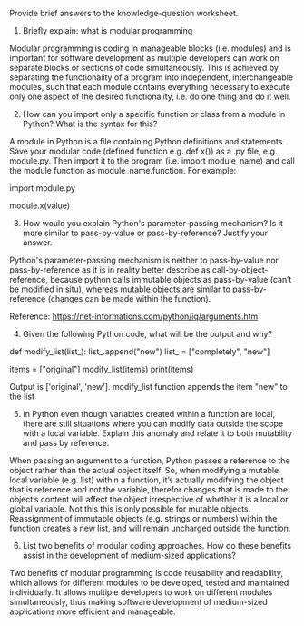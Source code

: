 Provide brief answers to the knowledge-question worksheet.

1. Briefly explain: what is modular programming

Modular programming is coding in manageable blocks (i.e. modules) and is important for software development as multiple developers can work on separate blocks or sections of code simultaneously. This is achieved by separating the functionality of a program into independent, interchangeable modules, such that each module contains everything necessary to execute only one aspect of the desired functionality, i.e. do one thing and do it well.

2. How can you import only a specific function or class from a module in Python? What is the syntax for this?

A module in Python is a file containing Python definitions and statements. Save your modular code (defined function e.g. def x()) as a .py file, e.g. module.py. Then import it to the program (i.e. import module_name) and call the module function as module_name.function.
For example:

import module.py

module.x(value) 

3. How would you explain Python's parameter-passing mechanism? Is it more similar to pass-by-value or pass-by-reference? Justify your answer.

Python's parameter-passing mechanism is neither to pass-by-value nor pass-by-reference as it is in reality better describe as call-by-object-reference, because python calls immutable objects as pass-by-value (can’t be modified in situ), whereas mutable objects are similar to pass-by-reference (changes can be made within the function).

Reference: https://net-informations.com/python/iq/arguments.htm 

4. Given the following Python code, what will be the output and why?

def modify_list(list_):
    list_.append("new")
    list_ = ["completely", "new"]

items = ["original"]
modify_list(items)
print(items)

Output is ['original', 'new']. modify_list function appends the item "new" to the list

5. In Python even though variables created within a function are local, there are still situations where you can modify data outside the scope with a local variable. Explain this anomaly and relate it to both mutability and pass by reference.

When passing an argument to a function, Python passes a reference to the object rather than the actual object itself. So, when modifying a mutable local variable (e.g. list) within a function, it’s actually modifying the object that is reference and not the variable, therefor changes that is made to the object’s content will affect the object irrespective of whether it is a local or global variable. Not this this is only possible for mutable objects. Reassignment of immutable objects (e.g. strings or numbers) within the function creates a new list, and will remain uncharged outside the function.

6. List two benefits of modular coding approaches. How do these benefits assist in the development of medium-sized applications?

Two benefits of modular programming is code reusability and readability, which allows for different modules to be developed, tested and maintained individually. It allows multiple developers to  work on different modules simultaneously, thus making software development of medium-sized applications more efficient and manageable.